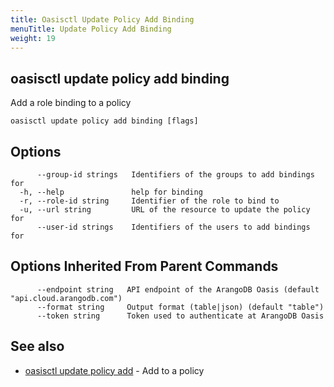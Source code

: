 ```yaml
---
title: Oasisctl Update Policy Add Binding
menuTitle: Update Policy Add Binding
weight: 19
---
```

## oasisctl update policy add binding

Add a role binding to a policy

```
oasisctl update policy add binding [flags]
```

## Options
```
      --group-id strings   Identifiers of the groups to add bindings for
  -h, --help               help for binding
  -r, --role-id string     Identifier of the role to bind to
  -u, --url string         URL of the resource to update the policy for
      --user-id strings    Identifiers of the users to add bindings for
```

## Options Inherited From Parent Commands
```
      --endpoint string   API endpoint of the ArangoDB Oasis (default "api.cloud.arangodb.com")
      --format string     Output format (table|json) (default "table")
      --token string      Token used to authenticate at ArangoDB Oasis
```

## See also
* [oasisctl update policy add](update-policy-add.md)	 - Add to a policy

